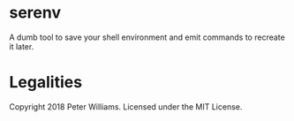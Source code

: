 # serenv

A dumb tool to save your shell environment and emit commands to recreate it
later.

# Legalities

Copyright 2018 Peter Williams. Licensed under the MIT License.
